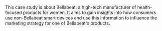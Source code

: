 This case study is about Bellabeat, a high-tech manufacturer of health-focused products for women. It aims to gain insights into how consumers use non-Bellabeat smart devices and use this information to influence the marketing strategy for one of Bellabeat's products.
